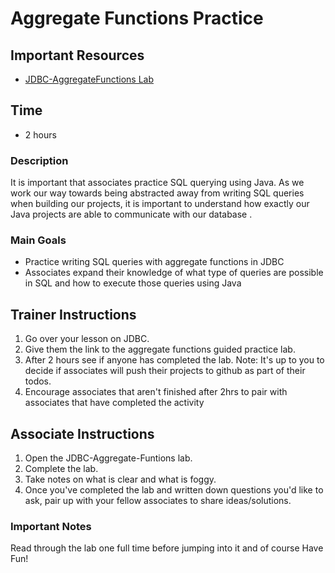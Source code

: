 # Aggregate Functions Practice

## Important Resources
- [JDBC-AggregateFunctions Lab](https://github.com/Revature-NG-Java-Content/W2D3-sql-JDBC-aggregate-functions-activity/blob/main/AggregateFunctionsJDBCLab.md)

## Time
- 2 hours

### Description
It is important that associates practice SQL querying using Java. As we work our way towards being abstracted away from writing SQL queries when building our projects, it is important to understand how exactly our Java projects are able to communicate with our database . 

### Main Goals
- Practice writing SQL queries with aggregate functions in JDBC
- Associates expand their knowledge of what type of queries are possible in SQL and how to execute those queries using Java

## Trainer Instructions
1. Go over your lesson on JDBC.
2. Give them the link to the aggregate functions guided practice lab. 
3. After 2 hours see if anyone has completed the lab. 
 Note: It's up to you to decide if associates will push their projects to github as part of their todos.
4. Encourage associates that aren't finished after 2hrs to pair with associates that have completed the activity



## Associate Instructions
1. Open the JDBC-Aggregate-Funtions lab.
2. Complete the lab.
3. Take notes on what is clear and what is foggy.
4. Once you've completed the lab and written down questions you'd like to ask, pair up with your fellow associates to share ideas/solutions.

### Important Notes
Read through the lab one full time before jumping into it and of course Have Fun!
